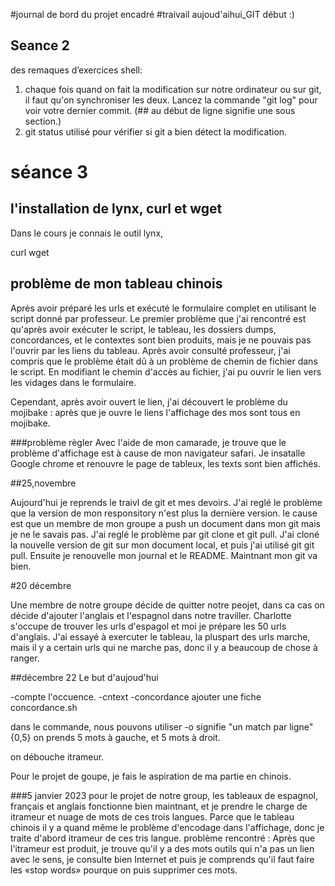 #journal de bord du projet encadré
#traivail aujoud'aihui_GIT début :)






## Seance 2
des remaques d’exercices shell:
1. chaque fois quand on fait la modification sur notre ordinateur ou sur git, il faut qu'on synchroniser les deux.
   Lancez la commande "git log" pour voir votre dernier commit.
   (## au début de ligne signifie une sous section.)
2. git status utilisé pour vérifier si git a bien détect la modification.

# séance 3


##



## l'installation de lynx, curl et wget 

Dans le cours je connais le outil lynx, 

curl 
wget 

## problème de mon tableau chinois

Après avoir préparé les urls et exécuté le formulaire complet en utilisant le script donné par professeur. Le premier problème que j'ai rencontré est qu'après avoir exécuter le script, le tableau, les dossiers dumps, concordances, et le contextes sont bien produits, mais je ne pouvais pas l'ouvrir par les liens du tableau. Après avoir consulté professeur, j'ai compris que le problème était dû à un problème de chemin de fichier dans le script. En modifiant le chemin d'accès au fichier, j'ai pu ouvrir le lien vers les vidages dans le formulaire. 
 
Cependant, après avoir ouvert le lien, j'ai découvert le problème du mojibake : après que je ouvre le liens l'affichage des mos sont tous en mojibake. 

###problème règler
Avec l'aide de mon camarade,  je trouve que le problème d'affichage est à cause de mon navigateur safari. Je insatalle Google chrome et renouvre le page de tableux, les texts sont bien affichés. 

##25,novembre 

Aujourd'hui je reprends le traivl de git et mes devoirs. J'ai reglé le problème que la version de mon responsitory n'est plus la dernière version.
le cause est que un membre de mon groupe a push un document dans mon git mais je ne le savais pas.
J'ai reglé le problème par git clone et git pull. J'ai cloné la nouvelle version de git sur mon document local, et puis j'ai utilisé git git pull.
Ensuite je renouvelle mon journal et le README.
Maintnant mon git va bien.

#20 décembre

Une membre de notre groupe décide de quitter notre peojet, dans ca cas on décide d'ajouter l'anglais et l'espagnol dans notre traviller. Charlotte s'occupe de trouver les urls d'espagol et moi je prépare les 50 urls d'anglais. J'ai essayé à exercuter le tableau, la pluspart des urls marche, mais il y a certain urls qui ne marche pas, donc il y a beaucoup de chose à ranger. 



##décembre 22
Le but d'aujoud'hui

-compte l'occuence.
-cntext
-concordance
ajouter une fiche concordance.sh


dans le commande, nous pouvons utiliser -o signifie "un match par ligne"
{0,5} on prends 5 mots à gauche, et 5 mots à droit.

on débouche itrameur.

Pour le projet de goupe, je fais le aspiration de ma partie en chinois.



###5 janvier 2023
pour le projet  de notre group, les tableaux de espagnol, français et anglais fonctionne bien maintnant, et je prendre le charge de itrameur et nuage de mots de ces trois langues. 
Parce que le  tableau chinois il y a quand même le problème d'encodage dans l'affichage, donc je traite d'abord itrameur de ces tris langue. 
problème rencontré : Après que l'itrameur est produit, je trouve qu'il y a des mots outils qui n'a pas un lien avec le sens,  je consulte bien Internet et puis je comprends qu'il faut faire les 
«stop words» pourque on puis supprimer ces mots. 